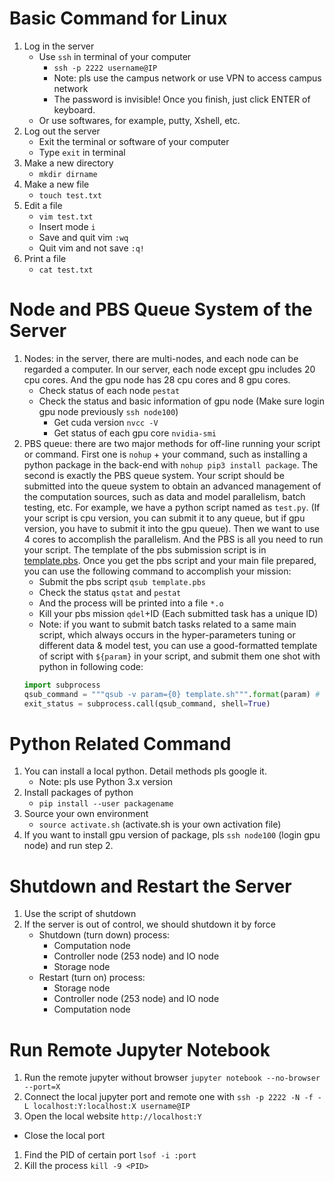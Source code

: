# Basic Command for Linux

1. Log in the server
    + Use ```ssh``` in terminal of your computer
        * ```ssh -p 2222 username@IP```
        * Note: pls use the campus network or use VPN to access campus network
        * The password is invisible! Once you finish, just click ENTER of keyboard. 
    + Or use softwares, for example, putty, Xshell, etc.
2. Log out the server
    +  Exit the terminal or software of your computer
    +  Type ```exit``` in terminal
3. Make a new directory
    + ```mkdir dirname```
4. Make a new file
    + ```touch test.txt```
5. Edit a file
    + ```vim test.txt```
    + Insert mode ```i```
    + Save and quit vim ```:wq```
    + Quit vim and not save ```:q!```
6. Print a file
    + ```cat test.txt```

# Node and PBS Queue System of the Server

1. Nodes: in the server, there are multi-nodes, and each node can be regarded a computer. In our server, each node except gpu includes 20 cpu cores. And the gpu node has 28 cpu cores and 8 gpu cores.
    + Check status of each node ```pestat```
    + Check the status and basic information of gpu node (Make sure login gpu node previously ```ssh node100```)
        * Get cuda version ```nvcc -V```
        * Get status of each gpu core ```nvidia-smi```
2. PBS queue: there are two major methods for off-line running your script or command. First one is ```nohup``` + your command, such as installing a python package in the back-end with ```nohup pip3 install package```. The second is exactly the PBS queue system. Your script should be submitted into the queue system to obtain an advanced management of the computation sources, such as data and model parallelism, batch testing, etc. For example, we have a python script named as ```test.py```. (If your script is cpu version, you can submit it to any queue, but if gpu version, you have to submit it into the gpu queue). Then we want to use 4 cores to accomplish the parallelism. And the PBS is all you need to run your script. The template of the pbs submission script is in [template.pbs](./template.pbs). Once you get the pbs script and your main file prepared, you can use the following command to accomplish your mission:
    + Submit the pbs script ```qsub template.pbs```
    + Check the status ```qstat``` and ```pestat```
    + And the process will be printed into a file ```*.o```
    + Kill your pbs mission ```qdel```+ID (Each submitted task has a unique ID)
    + Note: if you want to submit batch tasks related to a same main script, which always occurs in the hyper-parameters tuning or different data & model test, you can use a good-formatted template of script with ```${param}``` in your script, and submit them one shot with python in following code:
    ```python
    import subprocess
    qsub_command = """qsub -v param={0} template.sh""".format(param) # strip the tail '.csv'
    exit_status = subprocess.call(qsub_command, shell=True)
    ```

# Python Related Command

1. You can install a local python. Detail methods pls google it.
    + Note: pls use Python 3.x version
2. Install packages of python
    + ```pip install --user packagename```
3. Source your own environment
    + ```source activate.sh``` (activate.sh is your own activation file)
4. If you want to install gpu version of package, pls ```ssh node100``` (login gpu node) and run step 2.
    
# Shutdown and Restart the Server

1. Use the script of shutdown
2. If the server is out of control, we should shutdown it by force
    + Shutdown (turn down) process:
        * Computation node
        * Controller node (253 node) and IO node
        * Storage node
    + Restart (turn on) process:
        * Storage node
        * Controller node (253 node) and IO node
        * Computation node

# Run Remote Jupyter Notebook

1. Run the remote jupyter without browser ```jupyter notebook --no-browser --port=X```
2. Connect the local jupyter port and remote one with ```ssh -p 2222 -N -f -L localhost:Y:localhost:X username@IP```
3. Open the local website ```http://localhost:Y```

+ Close the local port
1. Find the PID of certain port ```lsof -i :port```
2. Kill the process ```kill -9 <PID>```






